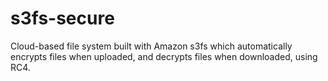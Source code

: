 # s3fs-secure
Cloud-based file system built with Amazon s3fs which automatically encrypts files when uploaded, and decrypts files when downloaded, using RC4.
